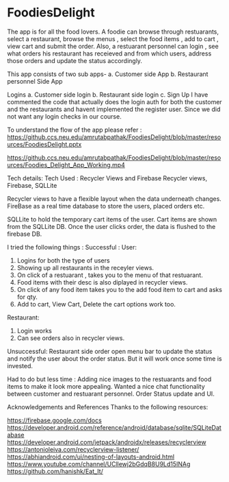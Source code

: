# FoodiesDelight

The app is for all the food lovers. 
A foodie can browse through restuarants, select a restaurant, browse the menus , select the food items , add to cart , view cart and submit the order.
Also,  a restuarant personnel can login , see what orders his restaurant has receieved and from which users, address those orders and update the status accordingly.

This app consists of two sub apps-
  a. Customer side App
  b. Restaurant personnel Side App

Logins 
  a. Customer side login
  b. Restaurant side login
  c. Sign Up 
  I have commented the code that actually does the login auth for both the customer and the restaurants and havent implemented  the register user.
  Since we did not want any login checks in our course.
  
  To understand the flow of the app please refer :
  https://github.ccs.neu.edu/amrutabpathak/FoodiesDelight/blob/master/resources/FoodiesDelight.pptx
  
  https://github.ccs.neu.edu/amrutabpathak/FoodiesDelight/blob/master/resources/Foodies_Delight_App_Working.mp4
  
  
  Tech details:
  Tech Used : Recycler Views and Firebase Recycler views, Firebase, SQLLite
  
  Recycler views to have a flexible layout when the data underneath changes.
  FireBase as a real time database to store the users, placed orders etc.
  
  SQLLite to hold the temporary cart items of the user. Cart items are shown from the SQLLite DB. Once the user clicks order, the data is flushed to the firebase DB.
  
  I tried the following things :
  Successful :
  User:
  1. Logins for both the type of users 
  2. Showing up all restaurants in the receyler views.
  3. On click of a restuarant , takes you to the menu of that restuarant.
  4. Food items with their desc is also diplayed in recycler views.
  5. On click of any food item takes you to the add food item to cart and asks for qty. 
  6. Add to cart, View Cart, Delete the cart options work too.
  
  Restaurant:
  1. Login works
  2. Can see orders also in recycler views.
  
  Unsuccessful:
  Restaurant side order open menu bar to update the status and notify the user about the order status. But it will work once some time is invested. 
  
  Had to do but less time :
  Adding nice images to the restuarants and food items to make it look more appealing.
  Wanted a nice chat functionality between customer and restuarant personnel.
  Order Status update and UI.
  
  Acknowledgements and References Thanks to the following resources:
  
  https://firebase.google.com/docs
https://developer.android.com/reference/android/database/sqlite/SQLiteDatabase
https://developer.android.com/jetpack/androidx/releases/recyclerview
https://antonioleiva.com/recyclerview-listener/
https://abhiandroid.com/ui/nesting-of-layouts-android.html
https://www.youtube.com/channel/UCllewj2bGdqB8U9Ld15INAg
https://github.com/hanishk/Eat_It/



  


  
